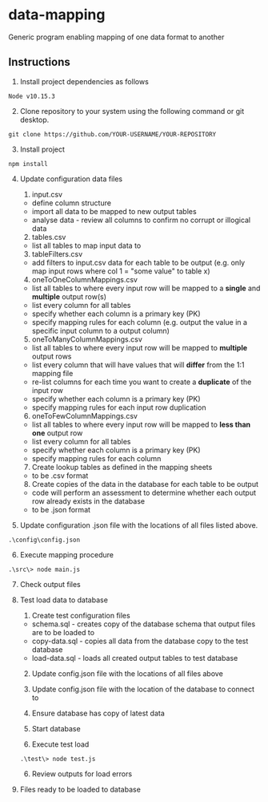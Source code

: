 # data-mapping
Generic program enabling mapping of one data format to another

## Instructions

1. Install project dependencies as follows

```
Node v10.15.3
```

2. Clone repository to your system using the following command or git desktop.

```
git clone https://github.com/YOUR-USERNAME/YOUR-REPOSITORY
```

3. Install project

```
npm install
```

4. Update configuration data files

    1. input.csv
      - define column structure
      - import all data to be mapped to new output tables
      - analyse data - review all columns to confirm no corrupt or illogical data

    2. tables.csv
      - list all tables to map input data to

    3. tableFilters.csv
      - add filters to input.csv data for each table to be output (e.g. only map input rows where col 1 = "some value" to table x)

    4. oneToOneColumnMappings.csv
      - list all tables to where every input row will be mapped to a **single** and **multiple** output row(s)
      - list every column for all tables
      - specify whether each column is a primary key (PK)
      - specify mapping rules for each column (e.g. output the value in a specific input column to a output column)

    5. oneToManyColumnMappings.csv
      - list all tables to where every input row will be mapped to **multiple** output rows
      - list every column that will have values that will **differ** from the 1:1 mapping file
      - re-list columns for each time you want to create a **duplicate** of the input row
      - specify whether each column is a primary key (PK)
      - specify mapping rules for each input row duplication

    6. oneToFewColumnMappings.csv
      - list all tables to where every input row will be mapped to **less than one** output row
      - list every column for all tables
      - specify whether each column is a primary key (PK)
      - specify mapping rules for each column

    7. Create lookup tables as defined in the mapping sheets
      - to be .csv format

    8. Create copies of the data in the database for each table to be output
      - code will perform an assessment to determine whether each output row already exists in the database
      - to be .json format

5. Update configuration .json file with the locations of all files listed above.

```
.\config\config.json
```

6. Execute mapping procedure

```
.\src\> node main.js
```

7. Check output files

8. Test load data to database

    1. Create test configuration files
      - schema.sql - creates copy of the database schema that output files are to be loaded to
      - copy-data.sql - copies all data from the database copy to the test database
      - load-data.sql - loads all created output tables to test database

    2. Update config.json file with the locations of all files above

    3. Update config.json file with the location of the database to connect to

    4. Ensure database has copy of latest data

    5. Start database

    5. Execute test load

    ```
    .\test\> node test.js
    ```

    6. Review outputs for load errors

9. Files ready to be loaded to database
